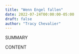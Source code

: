 ```yaml
---
title: "Wenn Engel fallen"
date: 2022-07-24T00:00:00-05:00
draft: false
author: "Tracy Chevalier"
---
```


SUMMARY

<!--more-->

CONTENT